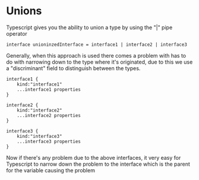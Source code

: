 # Unions

Typescript gives you the ability to union a type by using the "|" pipe operator 

```
interface unioninzedInterface = interface1 | interface2 | interface3 
```  

Generally, when this approach is used there comes a problem with has to do with narrowing down to the type where it's originated, due to this we use a "discriminant" field to distinguish between the types.  

```  
interface1 { 
    kind:"interface1"
    ...interface1 properties 
} 

interface2 { 
    kind:"interface2"
    ...interface2 properties 
} 

interface3 { 
    kind:"interface3"
    ...interface3 properties 
}

```
Now if there's any problem due to the above interfaces, it very easy for Typescript to narrow down the problem to the interface which is the parent for the variable causing the problem

